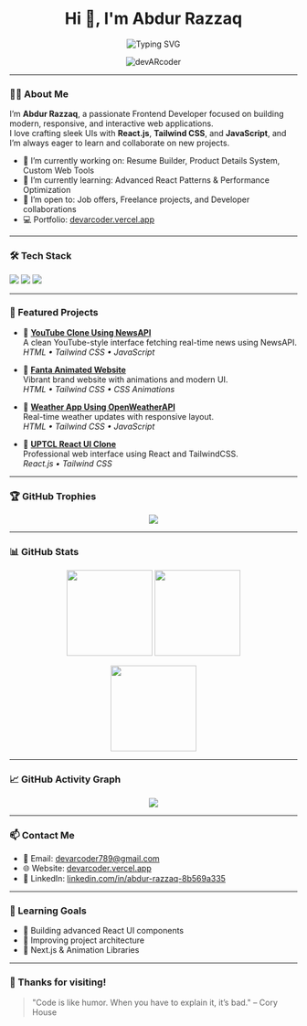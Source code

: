 <h1 align="center">Hi 👋, I'm Abdur Razzaq</h1>

<p align="center">
  <img src="https://readme-typing-svg.demolab.com?font=Fira+Code&weight=500&size=22&duration=3000&pause=1000&center=true&vCenter=true&width=440&lines=Hi+%F0%9F%91%8B%2C+I'm+Abdur+Razzaq;Frontend+Developer+%7C+React+%7C+Tailwind+%7C+JS;Welcome+to+my+GitHub+profile!" alt="Typing SVG" />
</p>

<p align="center">
  <img src="https://komarev.com/ghpvc/?username=devARcoder&label=Profile%20views&color=0e75b6&style=flat" alt="devARcoder" />
</p>

---

### 👨‍💻 About Me

I’m **Abdur Razzaq**, a passionate Frontend Developer focused on building modern, responsive, and interactive web applications.  
I love crafting sleek UIs with **React.js**, **Tailwind CSS**, and **JavaScript**, and I’m always eager to learn and collaborate on new projects.

- 🔭 I’m currently working on: Resume Builder, Product Details System, Custom Web Tools  
- 🌱 I’m currently learning: Advanced React Patterns & Performance Optimization  
- 🤝 I’m open to: Job offers, Freelance projects, and Developer collaborations  
- 💻 Portfolio: [devarcoder.vercel.app](https://devarcoder.vercel.app)

---

### 🛠️ Tech Stack

<p>
  <img src="https://img.shields.io/badge/React-20232A?style=for-the-badge&logo=react&logoColor=61DAFB" />
  <img src="https://img.shields.io/badge/TailwindCSS-06B6D4?style=for-the-badge&logo=tailwindcss&logoColor=white" />
  <img src="https://img.shields.io/badge/JavaScript-F7DF1E?style=for-the-badge&logo=javascript&logoColor=black" />
</p>

---

### 📂 Featured Projects

- 🔹 [**YouTube Clone Using NewsAPI**](https://github.com/devARcoder/Youtube-NewsAPI-Clone)  
  A clean YouTube-style interface fetching real-time news using NewsAPI.  
  _HTML • Tailwind CSS • JavaScript_

- 🔹 [**Fanta Animated Website**](https://github.com/devARcoder/Fanta-Soft-Drinks)  
  Vibrant brand website with animations and modern UI.  
  _HTML • Tailwind CSS • CSS Animations_

- 🔹 [**Weather App Using OpenWeatherAPI**](https://github.com/devARcoder/Weather-App)  
  Real-time weather updates with responsive layout.  
  _HTML • Tailwind CSS • JavaScript_

- 🔹 [**UPTCL React UI Clone**](https://github.com/devARcoder/UPTCL-UI)  
  Professional web interface using React and TailwindCSS.  
  _React.js • Tailwind CSS_

---

### 🏆 GitHub Trophies

<p align="center">
  <img src="https://github-profile-trophy.vercel.app/?username=devARcoder&theme=tokyonight&margin-w=15&margin-h=15&row=1&column=7" />
</p>

---

### 📊 GitHub Stats

<p align="center">
  <img src="https://github-readme-stats.vercel.app/api?username=devARcoder&show_icons=true&theme=tokyonight" height="150" />
  <img src="https://github-readme-streak-stats.herokuapp.com/?user=devARcoder&theme=tokyonight" height="150"/>
</p>

<p align="center">
  <img src="https://github-readme-stats.vercel.app/api/top-langs/?username=devARcoder&layout=compact&theme=tokyonight" height="150" />
</p>

---

### 📈 GitHub Activity Graph

<p align="center">
  <img src="https://github-readme-activity-graph.vercel.app/graph?username=devARcoder&theme=react-dark&hide_border=true&area=true" />
</p>

---

### 📫 Contact Me

- 📧 Email: [devarcoder789@gmail.com](mailto:devarcoder789@gmail.com)  
- 🌐 Website: [devarcoder.vercel.app](https://devarcoder.vercel.app)  
- 💼 LinkedIn: [linkedin.com/in/abdur-razzaq-8b569a335](https://www.linkedin.com/in/abdur-razzaq-8b569a335)

---

### 🎯 Learning Goals

- 🔹 Building advanced React UI components  
- 🔹 Improving project architecture  
- 🔹 Next.js & Animation Libraries

---

### 🙌 Thanks for visiting!

> "Code is like humor. When you have to explain it, it’s bad." – Cory House
